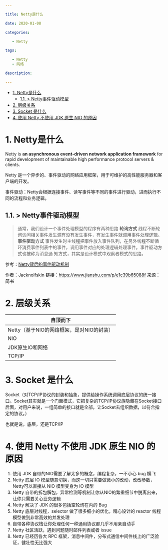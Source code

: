 ```yaml
---

title: Netty是什么

date: 2020-01-08 

categories: 

   - Netty

tags: 

   - Netty 
   - 网络 

description: ​

---
```



<!-- TOC -->

- [1. Netty是什么](#1-netty是什么)
    - [1.1. > Netty事件驱动模型](#11--netty事件驱动模型)
- [2. 层级关系](#2-层级关系)
- [3. Socket 是什么](#3-socket-是什么)
- [4. 使用 Netty 不使用 JDK 原生 NIO 的原因](#4-使用-netty-不使用-jdk-原生-nio-的原因)

<!-- /TOC -->


# 1. Netty是什么



Netty is **an asynchronous event-driven network application framework**
for rapid development of maintainable high performance protocol servers & clients.

Netty 是一个异步的、事件驱动的网络应用框架，用于可维护的高性能服务器和客户端的开发。

事件驱动：Netty会根据连接事件、读写事件等不同的事件进行驱动，进而执行不同的流程和业务逻辑。

## 1.1. > Netty事件驱动模型

> 通常，我们设计一个事件处理模型的程序有两种思路
> **轮询方式**
> 线程不断轮询访问相关事件发生源有没有发生事件，有发生事件就调用事件处理逻辑。
> **事件驱动方式**
> 事件发生时主线程把事件放入事件队列，在另外线程不断循环消费事件列表中的事件，调用事件对应的处理逻辑处理事件。事件驱动方式也被称为消息通  知方式，其实是设计模式中观察者模式的思路。

参考：[Netty背后的事件驱动机制](https://www.jianshu.com/p/e1c39b65088f)

作者：Jacknolfskin
链接：https://www.jianshu.com/p/e1c39b65088f
来源：简书



# 2. 层级关系



| 自顶而下                                  |
| ----------------------------------------- |
| Netty（基于NIO的网络框架，是对NIO的封装） |
| NIO                                       |
| JDK原生IO和网络                           |
| TCP/IP   |


# 3. Socket 是什么

Socket（对TCP/IP协议的封装和抽象，提供给操作系统调用底层协议的统一接口。Socket其实就是一个门面模式，它把复杂的TCP/IP协议族隐藏在Socket接口后面，对用户来说，一组简单的接口就是全部，让Socket去组织数据，以符合指定的协议。）

也就是说，底层，还是TCP/IP


# 4. 使用 Netty 不使用 JDK 原生 NIO 的原因

1. 使用 JDK 自带的NIO需要了解太多的概念，编程复杂，一不小心 bug 横飞
2. Netty 底层 IO 模型随意切换，而这一切只需要做微小的改动，改改参数，Netty可以直接从 NIO 模型变身为 IO 模型
3. Netty 自带的拆包解包，异常检测等机制让你从NIO的繁重细节中脱离出来，让你只需要关心业务逻辑
4. Netty 解决了 JDK 的很多包括空轮询在内的 Bug
5. Netty 底层对线程，selector 做了很多细小的优化，精心设计的 reactor 线程模型做到非常高效的并发处理
6. 自带各种协议栈让你处理任何一种通用协议都几乎不用亲自动手
7. Netty 社区活跃，遇到问题随时邮件列表或者 issue
8. Netty 已经历各大 RPC 框架，消息中间件，分布式通信中间件线上的广泛验证，健壮性无比强大